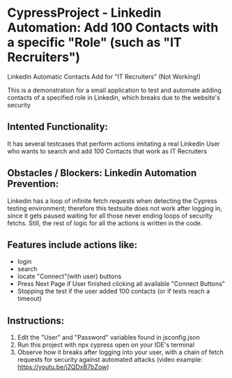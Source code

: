 # CypressProject - Linkedin Automation: Add 100 Contacts with a specific "Role" (such as "IT Recruiters")

 Linkedin Automatic Contacts Add for "IT Recruiters" (Not Working!)

This is a demonstration for a small application to test and automate adding contacts of a specified role in Linkedin, which breaks due to the website's security

##  Intented Functionality:
It has several testcases that perform actions imitating a real Linkedin User who wants to search and add 100 Contacts that work as IT Recruiters

## Obstacles / Blockers: Linkedin Automation Prevention:
Linkedin has a loop of infinite fetch requests when detecting the Cypress testing environment; therefore this testsuite does not work after logging in, since it gets paused waiting for all those never ending loops of security fetchs. Still, the rest of logic for all the actions is written in the code.
## Features include actions like: 
* login
* search
* locate "Connect"(with user) buttons
* Press Next Page if User finished cilcking all available "Connect Buttons"
* Stopping the test if the user added 100 contacts (or if tests reach a timeout)

## Instructions:
1. Edit the "User" and "Password" variables found in jsconfig.json
2. Run this project with npx cypress open on your IDE's terminal
3. Observe how it breaks after logging into your user, with a chain of fetch requests for security against automated attacks (video example: https://youtu.be/jZQDxB7bZow) 
